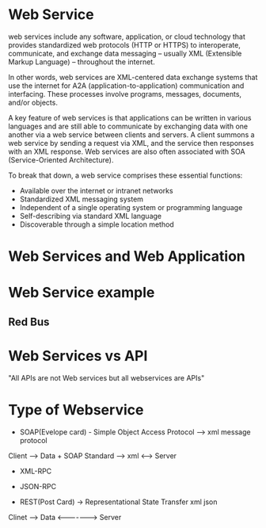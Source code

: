 # Web Service
web services include any software, application, or cloud technology that provides standardized web protocols (HTTP or HTTPS) to interoperate, communicate, and exchange data messaging – usually XML (Extensible Markup Language) – throughout the internet.

In other words, web services are XML-centered data exchange systems that use the internet for A2A (application-to-application) communication and interfacing. These processes involve programs, messages, documents, and/or objects.

A key feature of web services is that applications can be written in various languages and are still able to communicate by exchanging data with one another via a web service between clients and servers. A client summons a web service by sending a request via XML, and the service then responses with an XML response. Web services are also often associated with SOA (Service-Oriented Architecture).

To break that down, a web service comprises these essential functions:

* Available over the internet or intranet networks
* Standardized XML messaging system
* Independent of a single operating system or programming language
* Self-describing via standard XML language
* Discoverable through a simple location method

# Web Services and Web Application

# Web Service example
## Red Bus

# Web Services vs API

"All APIs are not Web services but all webservices are APIs"

# Type of Webservice 

* SOAP(Evelope card) - Simple Object Access Protocol --> xml message protocol

 Client --> Data + SOAP Standard --> xml <--> Server

* XML-RPC

* JSON-RPC

* REST(Post Card) -> Representational State Transfer
xml json 

Clinet --> Data  <-------> Server 

